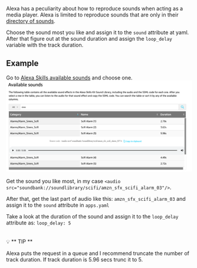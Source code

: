 Alexa has a peculiarity about how to reproduce sounds when acting as a media player. Alexa is limited to reproduce sounds that are only in their [directory of sounds](https://developer.amazon.com/es-ES/docs/alexa/custom-skills/ask-soundlibrary.html#available-sounds).

Choose the sound most you like and assign it to the `sound` attribute at yaml. After that figure out at the sound duration and assign the `loop_delay` variable with the track duration.

## Example

Go to [Alexa Skills available sounds](https://developer.amazon.com/es-ES/docs/alexa/custom-skills/ask-soundlibrary.html#available-sounds) and choose one.
![Alexa Sounds](../images/config/alexa_sounds.png)

Get the sound you like most, in my case `<audio src="soundbank://soundlibrary/scifi/amzn_sfx_scifi_alarm_03"/>`.

After that, get the last part of audio like this: `amzn_sfx_scifi_alarm_03` and assign it to the `sound` attribute in `apps.yaml`

Take a look at the duration of the sound and assign it to the `loop_delay` attribute as: `loop_delay: 5`
<br/><br/><br/>
💡 ** TIP **

Alexa puts the request in a queue and I recommend truncate the number of track duration. If track duration is 5.96 secs trunc it to 5.
